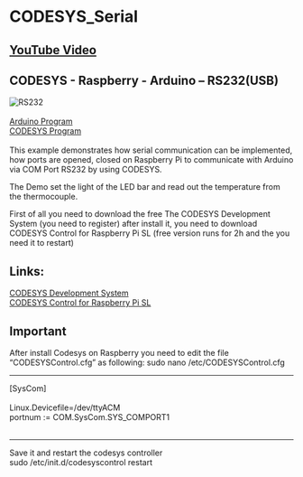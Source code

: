 # CODESYS_Serial
## [YouTube Video](https://youtu.be/AeyhBszlmOY)
## CODESYS - Raspberry - Arduino – RS232(USB)

![RS232](https://user-images.githubusercontent.com/36192933/38459693-6970b904-3aad-11e8-9068-33f613c36dde.jpg)
<br /><br />
[Arduino Program](https://github.com/Pi4IoT/CODESYS_Serial/blob/master/Example_SPS.ino)<br />
[CODESYS Program](https://github.com/Pi4IoT/CODESYS_Serial/blob/master/Pi_Serial_FB_10.project)
<br /><br />
This example demonstrates how serial communication can be implemented, how ports are opened, 
closed on Raspberry Pi to communicate with Arduino via COM Port RS232 by using CODESYS.

The Demo set the light of the LED bar and read out the temperature from the thermocouple.

First of all you need to download the free The CODESYS Development System (you need to register) after install it, 
you need to download CODESYS Control for Raspberry Pi SL (free version  runs for 2h and the you need it to restart)

## Links:
[CODESYS Development System ](https://store.codesys.com/codesys-23.html)<br />
[CODESYS Control for Raspberry Pi SL](https://store.codesys.com/codesys-control-for-raspberry-pi-sl.html?___store=en)

## Important
After install Codesys on Raspberry you need to edit the file “CODESYSControl.cfg” as following:
sudo nano /etc/CODESYSControl.cfg 
<hr>
[SysCom]<br />
<br />
Linux.Devicefile=/dev/ttyACM <br />
portnum := COM.SysCom.SYS_COMPORT1<br />
<br />
<hr>
Save it and restart the codesys controller <br />
sudo /etc/init.d/codesyscontrol restart<br />
